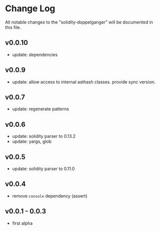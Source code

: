 # Change Log
All notable changes to the "solidity-doppelganger" will be documented in this file.

## v0.0.10
- update: dependencies

## v0.0.9
- update: allow access to internal asthash classes. provide sync version.

## v0.0.7
- update: regenerate patterns

## v0.0.6
- update: solidity parser to 0.13.2
- update: yargs, glob

## v0.0.5
- update: solidity parser to 0.11.0

## v0.0.4
- remove `console` dependency (assert)

## v0.0.1 - 0.0.3

- first alpha
